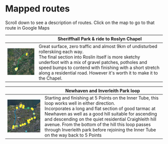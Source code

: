 <!-- Header -->
# Mapped routes

Scroll down to see a description of routes. Click on the map to go to that route in Google Maps

| | Sheriffhall Park & ride to Roslyn Chapel |
|---------------------------------|-------------------------------------------------------------------------------------------------|
| [![](/img/Sheriffhall-Roslyn-map.png#previewmap)](https://www.google.com/maps/d/viewer?mid=1JsZ0qoeoCehcQnX9fXjmDTCpxYl9QLdc&ll=55.90462751573069%2C-3.104388772723885&z=14) | Great surface, zero traffic and almost 9km of undisturbed rollerskiing each way.<br/> The final section into Roslin itself is more sketchy underfoot with a mix of gravel patches, potholes and speed bumps to contend with finishing with a short stretch along a residential road. However it's worth it to make it to the Chapel.|

| | Newhaven and Inverleith Park loop |
|---------------------------------|-------------------------------------------------------------------------------------------------|
| [![](/img/Newhaven-Inverleith-map.png#previewmap)](https://www.google.com/maps/d/viewer?mid=1JsZ0qoeoCehcQnX9fXjmDTCpxYl9QLdc&ll=55.97142126343152%2C-3.235630093367272&z=14) | Starting and finishing at 5 Points on the Inner Tube, this loop works well in either direction.<br/> Incorporates a long and flat section of good tarmac at Newhaven as well as a good hill suitable for ascending and descending on the quiet residential Craighleith hill avenue. From the bottom of the hill this loop passes through Inverleith park before rejoining the Inner Tube on the way back to 5 Points |
